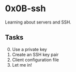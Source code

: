 # 0x0B-ssh
Learning about servers and SSH.


## Tasks
0. Use a private key
1. Create an SSH key pair
2. Client configuration file
3. Let me in!
